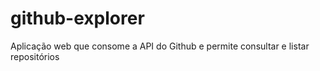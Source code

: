 # github-explorer
Aplicação web que consome a API do Github e permite consultar e listar repositórios
